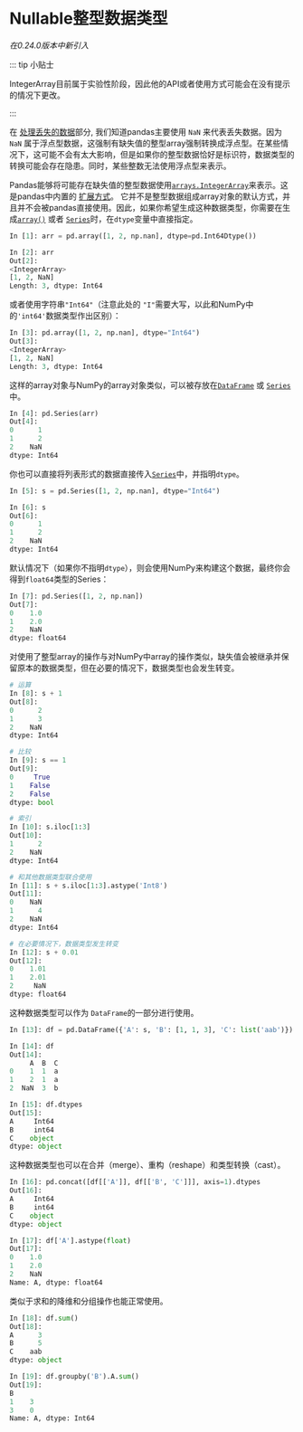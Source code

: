 # Nullable整型数据类型

*在0.24.0版本中新引入* 

::: tip 小贴士

IntegerArray目前属于实验性阶段，因此他的API或者使用方式可能会在没有提示的情况下更改。

:::

在 [处理丢失的数据](missing_data.html#missing-data)部分, 我们知道pandas主要使用 ``NaN`` 来代表丢失数据。因为 ``NaN`` 属于浮点型数据，这强制有缺失值的整型array强制转换成浮点型。在某些情况下，这可能不会有太大影响，但是如果你的整型数据恰好是标识符，数据类型的转换可能会存在隐患。同时，某些整数无法使用浮点型来表示。

Pandas能够将可能存在缺失值的整型数据使用[``arrays.IntegerArray``](https://pandas.pydata.org/pandas-docs/stable/reference/api/pandas.arrays.IntegerArray.html#pandas.arrays.IntegerArray)来表示。这是pandas中内置的 [扩展方式](https://pandas.pydata.org/pandas-docs/stable/development/extending.html#extending-extension-types)。 它并不是整型数据组成array对象的默认方式，并且并不会被pandas直接使用。因此，如果你希望生成这种数据类型，你需要在生成[``array()``](https://pandas.pydata.org/pandas-docs/stable/reference/api/pandas.array.html#pandas.array) 或者 [``Series``](https://pandas.pydata.org/pandas-docs/stable/reference/api/pandas.Series.html#pandas.Series)时，在``dtype``变量中直接指定。

``` python
In [1]: arr = pd.array([1, 2, np.nan], dtype=pd.Int64Dtype())

In [2]: arr
Out[2]: 
<IntegerArray>
[1, 2, NaN]
Length: 3, dtype: Int64
```

或者使用字符串``"Int64"``（注意此处的 ``"I"``需要大写，以此和NumPy中的``'int64'``数据类型作出区别）：

``` python
In [3]: pd.array([1, 2, np.nan], dtype="Int64")
Out[3]: 
<IntegerArray>
[1, 2, NaN]
Length: 3, dtype: Int64
```

这样的array对象与NumPy的array对象类似，可以被存放在[``DataFrame``](https://pandas.pydata.org/pandas-docs/stable/reference/api/pandas.DataFrame.html#pandas.DataFrame) 或 [``Series``](https://pandas.pydata.org/pandas-docs/stable/reference/api/pandas.Series.html#pandas.Series)中。

``` python
In [4]: pd.Series(arr)
Out[4]: 
0      1
1      2
2    NaN
dtype: Int64
```

你也可以直接将列表形式的数据直接传入[``Series``](https://pandas.pydata.org/pandas-docs/stable/reference/api/pandas.Series.html#pandas.Series)中，并指明``dtype``。

``` python
In [5]: s = pd.Series([1, 2, np.nan], dtype="Int64")

In [6]: s
Out[6]: 
0      1
1      2
2    NaN
dtype: Int64
```

默认情况下（如果你不指明``dtype``），则会使用NumPy来构建这个数据，最终你会得到``float64``类型的Series：

``` python
In [7]: pd.Series([1, 2, np.nan])
Out[7]: 
0    1.0
1    2.0
2    NaN
dtype: float64
```

对使用了整型array的操作与对NumPy中array的操作类似，缺失值会被继承并保留原本的数据类型，但在必要的情况下，数据类型也会发生转变。

``` python
# 运算
In [8]: s + 1
Out[8]: 
0      2
1      3
2    NaN
dtype: Int64

# 比较
In [9]: s == 1
Out[9]: 
0     True
1    False
2    False
dtype: bool

# 索引
In [10]: s.iloc[1:3]
Out[10]: 
1      2
2    NaN
dtype: Int64

# 和其他数据类型联合使用
In [11]: s + s.iloc[1:3].astype('Int8')
Out[11]: 
0    NaN
1      4
2    NaN
dtype: Int64

# 在必要情况下，数据类型发生转变
In [12]: s + 0.01
Out[12]: 
0    1.01
1    2.01
2     NaN
dtype: float64
```

这种数据类型可以作为 ``DataFrame``的一部分进行使用。

``` python
In [13]: df = pd.DataFrame({'A': s, 'B': [1, 1, 3], 'C': list('aab')})

In [14]: df
Out[14]: 
     A  B  C
0    1  1  a
1    2  1  a
2  NaN  3  b

In [15]: df.dtypes
Out[15]: 
A     Int64
B     int64
C    object
dtype: object
```

这种数据类型也可以在合并（merge）、重构（reshape）和类型转换（cast）。

``` python
In [16]: pd.concat([df[['A']], df[['B', 'C']]], axis=1).dtypes
Out[16]: 
A     Int64
B     int64
C    object
dtype: object

In [17]: df['A'].astype(float)
Out[17]: 
0    1.0
1    2.0
2    NaN
Name: A, dtype: float64
```

类似于求和的降维和分组操作也能正常使用。

``` python
In [18]: df.sum()
Out[18]: 
A      3
B      5
C    aab
dtype: object

In [19]: df.groupby('B').A.sum()
Out[19]: 
B
1    3
3    0
Name: A, dtype: Int64
```

